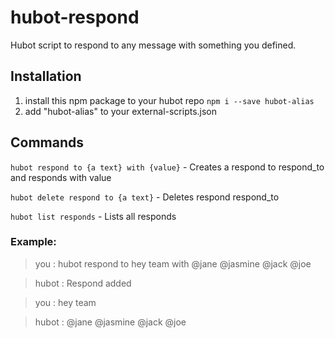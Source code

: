 # hubot-respond

Hubot script to respond to any message with something you defined.

## Installation


1. install this npm package to your hubot repo `npm i --save hubot-alias`
2. add "hubot-alias" to your external-scripts.json

## Commands

`hubot respond to {a text} with {value}` - Creates a respond to respond_to and responds with value

`hubot delete respond to {a text}` - Deletes respond respond_to

`hubot list responds` - Lists all responds

### Example:

> you : hubot respond to hey team with @jane @jasmine @jack @joe

> hubot : Respond added

> you : hey team

> hubot : @jane @jasmine @jack @joe
